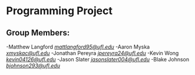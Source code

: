 # Programming Project

## Group Members:
-Matthew Langford   *mattlangford95@ufl.edu*
-Aaron Myska               *xmyskac@ufl.edu*
-Jonathan Pereyra       *jpereyra24@ufl.edu*
-Kevin Wong             *kevin04126@ufl.edu*
-Jason Slater       *jasonslater004@ufl.edu*
-Blake Johnson         *bjohnson293@ufl.edu*
